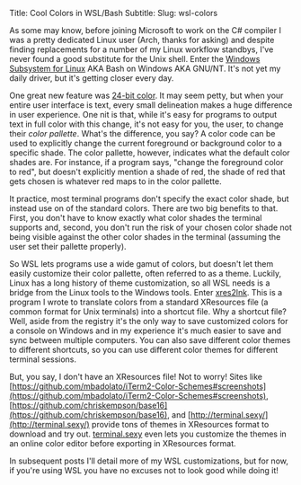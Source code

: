 Title: Cool Colors in WSL/Bash
Subtitle:
Slug: wsl-colors

As some may know, before joining Microsoft to work on the C# compiler I was a pretty dedicated Linux user (Arch, thanks for asking) and despite finding replacements for a number of my Linux workflow standbys, I've never found a good substitute for the Unix shell. Enter the [Windows Subsystem for Linux](https://blogs.msdn.microsoft.com/wsl/) AKA Bash on Windows AKA GNU/NT. It's not yet my daily driver, but it's getting closer every day.

One great new feature was [24-bit color](https://blogs.msdn.microsoft.com/commandline/2016/09/22/24-bit-color-in-the-windows-console/). It may seem petty, but when your entire user interface is text, every small delineation makes a huge difference in user experience. One nit is that, while it's easy for programs to output text in full color with this change, it's not easy for you, the user, to change their *color pallette*. What's the difference, you say? A color code can be used to explicitly change the current foreground or background color to a specific shade. The color pallette, however, indicates what the default color shades are. For instance, if a program says, "change the foreground color to red", but doesn't explicitly mention a shade of red, the shade of red that gets chosen is whatever red maps to in the color pallette.

It practice, most terminal programs don't specify the exact color shade, but instead use on of the standard colors. There are two big benefits to that. First, you don't have to know exactly what color shades the terminal supports and, second, you don't run the risk of your chosen color shade not being visible against the other color shades in the terminal (assuming the user set their pallette properly).

So WSL lets programs use a wide gamut of colors, but doesn't let them easily customize their color pallette, often referred to as a theme. Luckily, Linux has a long history of theme customization, so all WSL needs is a bridge from the Linux tools to the Windows tools. Enter [xres2lnk](https://github.com/agocke/xres2lnk). This is a program I wrote to translate colors from a standard XResources file (a common format for Unix terminals) into a shortcut file. Why a shortcut file? Well, aside from the registry it's the only way to save customized colors for a console on Windows and in my experience it's much easier to save and sync between multiple computers. You can also save different color themes to different shortcuts, so you can use different color themes for different terminal sessions.

But, you say, I don't have an XResources file! Not to worry! Sites like [https://github.com/mbadolato/iTerm2-Color-Schemes#screenshots](https://github.com/mbadolato/iTerm2-Color-Schemes#screenshots), [https://github.com/chriskempson/base16](https://github.com/chriskempson/base16), and [http://terminal.sexy/](http://terminal.sexy/) provide tons of themes in XResources format to download and try out. [terminal.sexy](http://terminal.sexy/) even lets you customize the themes in an online color editor before exporting in XResources format.

In subsequent posts I'll detail more of my WSL customizations, but for now, if you're using WSL you have no excuses not to look good while doing it!